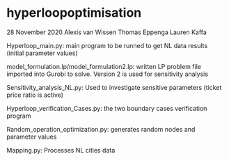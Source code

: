 # hyperloopoptimisation
28 November 2020
Alexis van Wissen
Thomas Eppenga
Lauren Kaffa

Hyperloop_main.py:
main program to be runned to get NL data results
(initial parameter values)

model_formulation.lp/model_formulation2.lp:
written LP problem file imported into Gurobi to solve.
Version 2 is used for sensitivity analysis

Sensitivity_analysis_NL.py:
Used to investigate sensitive parameters
(ticket price ratio is active)

Hyperloop_verification_Cases.py:
the two boundary cases verification program

Random_operation_optimization.py:
generates random nodes and parameter values

Mapping.py:
Processes NL cities data

